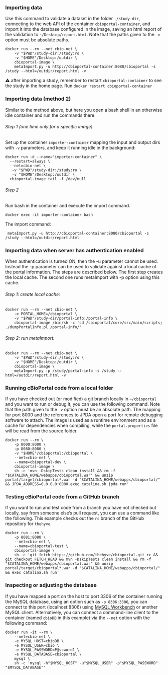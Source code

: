 ### Importing data ###

Use this command to validate a dataset in the folder `./study-dir`, connecting
to the web API of the container `cbioportal-container`, and import it into the
database configured in the image, saving an html report of the validation to
`~/Desktop/report.html`.  Note that the paths given to the `-v` option must be
absolute paths.

```shell
docker run --rm --net cbio-net \
    -v "$PWD"/study-dir:/study:ro \
    -v "$HOME"/Desktop:/outdir \
    cbioportal-image \
    metaImport.py -u http://cbioportal-container:8080/cbioportal -s /study --html=/outdir/report.html -v
```
:warning: after importing a study, remember to restart `cbioportal-container` to see the study in the home page. Run `docker restart cbioportal-container`

### Importing data (method 2) ###

Similar to the method above, but here you open a bash shell in an otherwise idle container and run the commands there.

###### Step 1 (one time only for a specific image)

Set up the container `importer-container` mapping the input and
output dirs with `-v` parameters, and keep it running idle in the
background:

```shell
docker run -d --name="importer-container" \
  --restart=always \
  --net=cbio-net \
   -v "$PWD"/study-dir:/study:ro \
   -v "$HOME"/Desktop:/outdir \
  cbioportal-image tail -f /dev/null
```

###### Step 2

Run bash in the container and execute the import command.

```shell
docker exec -it importer-container bash
```
The import command:
```shell
 metaImport.py -u http://cbioportal-container:8080/cbioportal -s /study --html=/outdir/report.html
```

### Importing data when server has authentication enabled

When authentication is turned ON, then the -u parameter cannot be used. Instead the -p parameter can be used to validate against a local cache of the portal information. The steps are described below. The first step creates the local cache. The second one runs metaImport with -p option using this cache. 

###### Step 1: create local cache:

```shell
docker run --rm --net cbio-net \
    -e PORTAL_HOME=/cbioportal \
    -v "$PWD"/study-dir/portal-info:/portal-info \
    cbioportal-image /bin/sh -c 'cd /cbioportal/core/src/main/scripts; ./dumpPortalInfo.pl /portal-info/'
```
###### Step 2: run metaImport:

```shell
docker run --rm --net cbio-net \
    -v "$PWD"/study-dir:/study:ro \
    -v "$HOME"/Desktop:/outdir \
    cbioportal-image \
    metaImport.py -p /study/portal-info -s /study --html=/outdir/report.html -v
```

### Running cBioPortal code from a local folder ###

If you have checked out (or modified) a git branch locally in `~/cbioportal`
and you want to run or debug it, you can use the following command. Note that
the path given to the `-v` option must be an absolute path. The mapping for
port 8000 and the references to JPDA open a port for remote debugging software
to attach. The image is used as a runtime environment and as a cache for
dependencies when compiling, while the `portal.properties` file will be read
from the source folder.

```shell
docker run --rm \
    -p 8000:8000 \
    -p 8080:8080 \
    -v "$HOME"/cbioportal:/cbioportal \
    --net=cbio-net \
    --name=cbioportal-dev \
    cbioportal-image \
    sh -c 'mvn -DskipTests clean install && rm -f "$CATALINA_HOME/webapps/cbioportal.war" && unzip portal/target/cbioportal*.war -d "$CATALINA_HOME/webapps/cbioportal/" && JPDA_ADDRESS=0.0.0.0:8000 exec catalina.sh jpda run'
```

### Testing cBioPortal code from a GitHub branch ###

If you want to run and test code from a branch you have not checked out
locally, say from someone else’s pull request, you can use a command like the
following. This example checks out the `rc` branch of the GitHub repository for
`thehyve`.

```shell
docker run --rm \
    -p 8081:8080 \
    --net=cbio-net \
    --name=cbioportal-test \
    cbioportal-image \
    sh -c 'git fetch https://github.com/thehyve/cbioportal.git rc && git checkout FETCH_HEAD && mvn -DskipTests clean install && rm -f "$CATALINA_HOME/webapps/cbioportal.war" && unzip portal/target/cbioportal*.war -d "$CATALINA_HOME/webapps/cbioportal/" && exec catalina.sh run'
```

### Inspecting or adjusting the database ###

If you have mapped a port on the host to port 3306 of the container
running the MySQL database, using an option such as `-p 8306:3306`,
you can connect to this port (localhost:8306) using [MySQL
Workbench](https://www.mysql.com/products/workbench/) or another
MySQL client.  Alternatively, you can connect a command-line client
to the container (named `cbioDB` in this example) via the `--net`
option with the following command:

```shell
docker run -it --rm \
    --net=cbio-net \
    -e MYSQL_HOST=cbioDB \
    -e MYSQL_USER=cbio \
    -e MYSQL_PASSWORD=P@ssword1 \
    -e MYSQL_DATABASE=cbioportal \
    mysql \
    sh -c 'mysql -h"$MYSQL_HOST" -u"$MYSQL_USER" -p"$MYSQL_PASSWORD" "$MYSQL_DATABASE"'
```
